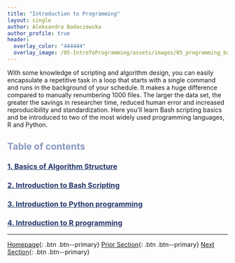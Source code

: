 ```yaml
---
title: "Introduction to Programming"
layout: single
author: Aleksandra Badaczewska
author_profile: true
header:
  overlay_color: "444444"
  overlay_image: /05-IntroToProgramming/assets/images/05_programming_banner.png
---
```


With some knowledge of scripting and algorithm design, you can easily encapsulate a repetitive task in a loop that starts with a single command and runs in the background of your schedule. It makes a huge difference compared to manually renumbering 1000 files. The larger the data set, the greater the savings in researcher time, reduced human error and increased reproducibility and standardization. Here you'll learn Bash scripting basics and be introduced to two of the most widely used programming languages, R and Python.


## <span style="color: #8997c1;">Table of contents</span>

### **<a href="01-ALGORITHM/01-basics-of-algorithm-structure" style="color: #24376b;">1. Basics of Algorithm Structure</a>**

### **<a href="02-BASH/01-introduction-to-bash-scripting" style="color: #24376b;">2. Introduction to Bash Scripting</a>**

### **<a href="03-PYTHON/01-introduction-to-python" style="color: #24376b;">3. Introduction to Python programming</a>**

### **<a href="04-R/01-introduction-to-R" style="color: #24376b;">4. Introduction to R programming</a>**


---

[Homepage](../index.md){: .btn  .btn--primary}
[Prior Section](../04-DevelopmentEnvironment/00-DevelopmentEnvironment-LandingPage){: .btn  .btn--primary}
[Next Section](../06-IntroToHPC/00-IntroToHPC-LandingPage){: .btn  .btn--primary}
